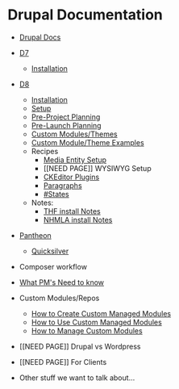 Drupal Documentation
====================

* [Drupal Docs](../README.md)
* [D7](d7/README.md)
  * [Installation](d7/install.md)
* [D8](d8/README.md)
  * [Installation](d8/install.md)
  * [Setup](d8/setup.md)
  * [Pre-Project Planning](d8/pre-project.md)
  * [Pre-Launch Planning](d8/pre-launch.md)
  * [Custom Modules/Themes](d8/custom-modules.md)
  * [Custom Module/Theme Examples](d8/custom-module-examples.md)
  * Recipes
    * [Media Entity Setup](d8/media.md)
    * <span class="red">[[NEED PAGE]]</span> WYSIWYG Setup
    * [CKEditor Plugins](d8/recipes/ckeditor.md)
    * [Paragraphs](d8/recipes/paragraphs.md)
    * [#States](d8/recipes/states.md)
  * Notes:
    * [THF install Notes](d8/notes/thf_install_notes.md)
    * [NHMLA install Notes](d8/notes/nhmla_install_notes.md)
* [Pantheon](pantheon/README.md)
  * [Quicksilver](pantheon/quicksilver.md)
* Composer workflow
* [What PM's Need to know](pms.md)
* Custom Modules/Repos
  * [How to Create Custom Managed Modules](create-custom-repos.md)
  * [How to Use Custom Managed Modules](use-custom-repos.md)
  * [How to Manage Custom Modules](manage-custom-repos.md)
* <span class="red">[[NEED PAGE]]</span> Drupal vs Wordpress
* <span class="red">[[NEED PAGE]]</span> For Clients

* Other stuff we want to talk about...